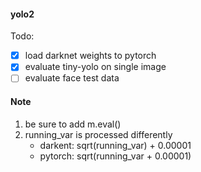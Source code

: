 #### yolo2
Todo:
- [x] load darknet weights to pytorch
- [x] evaluate tiny-yolo on single image
- [ ] evaluate face test data

#### Note
1. be sure to add m.eval()
2. running_var is processed differently
   - darkent: sqrt(running_var) + 0.00001
   - pytorch: sqrt(running_var + 0.00001)
